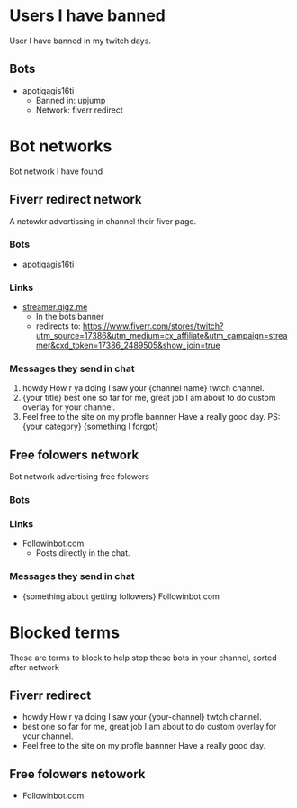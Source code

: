 # Users I have banned
User I have banned in my twitch days.

## Bots
* apotiqagis16ti
	* Banned in: upjump
	* Network: fiverr redirect

# Bot networks
Bot network I have found

## Fiverr redirect network
A netowkr advertissing in channel their fiver page.

### Bots
* apotiqagis16ti

### Links
* [streamer.gigz.me](https://www.streamer.gigz.me) 
	* In the bots banner
	* redirects to: <https://www.fiverr.com/stores/twitch?utm_source=17386&utm_medium=cx_affiliate&utm_campaign=streamer&cxd_token=17386_2489505&show_join=true>

### Messages they send in chat
1. howdy How r ya doing I saw your {channel name} twtch channel.
2. {your title} best one so far for me, great job I am about to do custom overlay for your channel.
3. Feel free to the site on my profle bannner Have a really good day. PS: {your category} {something I forgot}

## Free folowers network
Bot network advertising free folowers

### Bots

### Links
* Followinbot.com
	* Posts directly in the chat.

### Messages they send in chat
* {something about getting followers} Followinbot.com

# Blocked terms
These are terms to block to help stop these bots in your channel, sorted after network

## Fiverr redirect
* howdy How r ya doing I saw your {your-channel} twtch channel.
* best one so far for me, great job I am about to do custom overlay for your channel.
* Feel free to the site on my profle bannner Have a really good day.

## Free folowers netowork
* Followinbot.com
